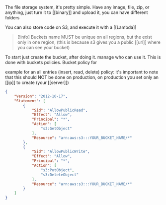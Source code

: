 The file storage system, it's pretty simple. Have any image, file, zip, or anything, just turn it to [[binary]] and upload it, you can have different folders

You can also store code on S3, and execute it with a [[Lambda]]

>[!info]
>Buckets name MUST be unique on all regions, but the exist only in one  region, (this is because s3 gives you a public [[url]] where you can see your bucket)

To start just create the bucket, after doing it. manage who can use it. This is done with buckets policies. Bucket policy for 

example for an all entries (insert, read, delete) policy:
it's important to note that this should NOT be done on production, on production you set only an [[ip]] to create (your [[server]])
```json
{
    "Version": "2012-10-17",
    "Statement": [
        {
            "Sid": "AllowPublicRead",
            "Effect": "Allow",
            "Principal": "*",
            "Action": [
                "s3:GetObject"
            ],
            "Resource": "arn:aws:s3:::YOUR_BUCKET_NAME/*"
        },
        {
            "Sid": "AllowPublicWrite",
            "Effect": "Allow",
            "Principal": "*",
            "Action": [
                "s3:PutObject",
                "s3:DeleteObject"
            ],
            "Resource": "arn:aws:s3:::YOUR_BUCKET_NAME/*"
        }
    ]
}

```